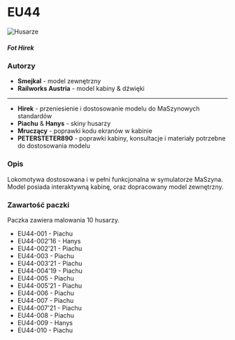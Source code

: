 

# EU44

![Husarze](https://media.discordapp.net/attachments/768476500583383101/869546874560991262/husarze.png)
##### Fot Hirek

### Autorzy

-   **Smejkal**  - model zewnętrzny
-   **Railworks Austria**  - model kabiny & dźwięki

----------

-   **Hirek**  - przeniesienie i dostosowanie modelu do MaSzynowych standardów
-   **Piachu** & **Hanys**  - skiny husarzy
-   **Mruczący**  - poprawki kodu ekranów w kabinie
-   **PETERSTETER890**  - poprawki kabiny, konsultacje i materiały potrzebne do dostosowania modelu

### Opis
Lokomotywa dostosowana i w pełni funkcjonalna w symulatorze MaSzyna. Model posiada interaktywną kabinę, oraz dopracowany model zewnętrzny.

### Zawartość paczki

Paczka zawiera malowania 10 husarzy.

-   EU44-001 - Piachu
-   EU44-002'16 - Hanys
-   EU44-002'21 - Piachu
-   EU44-003 - Piachu
-   EU44-003'21 - Piachu
-   EU44-004'19 - Piachu
-   EU44-005 - Piachu
-   EU44-005'21 - Piachu
-   EU44-006 - Piachu
-   EU44-007 - Piachu
-   EU44-007'21 - Piachu
-   EU44-008 - Piachu
-   EU44-009 - Hanys
-   EU44-010 - Piachu
